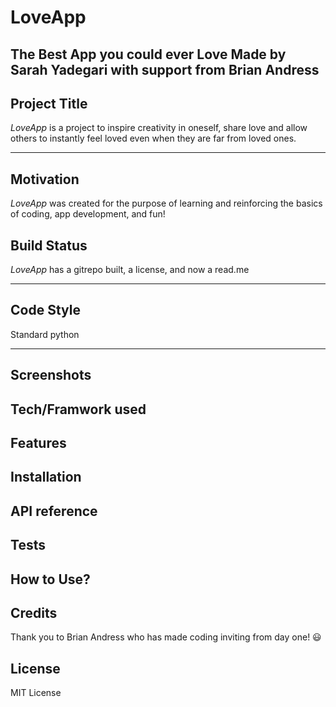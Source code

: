 LoveApp
=======
The Best App you could ever Love
Made by Sarah Yadegari with support from Brian Andress
-------

Project Title
---------
_LoveApp_ is a project to inspire creativity in oneself, share love and allow others to instantly feel loved even when they are far from loved ones.

-------

Motivation
--------
_LoveApp_ was created for the purpose of learning and reinforcing the basics of coding, app development, and fun!

Build Status
-------
_LoveApp_ has a gitrepo built, a license, and now a read.me

------

Code Style
--------
Standard python

------

Screenshots
---------

Tech/Framwork used
---------

Features
---------

Installation
---------

API reference
---------

Tests
---------

How to Use?
---------

Credits
---------
Thank you to Brian Andress who has made coding inviting from day one! :smiley:

License 
--------
MIT License